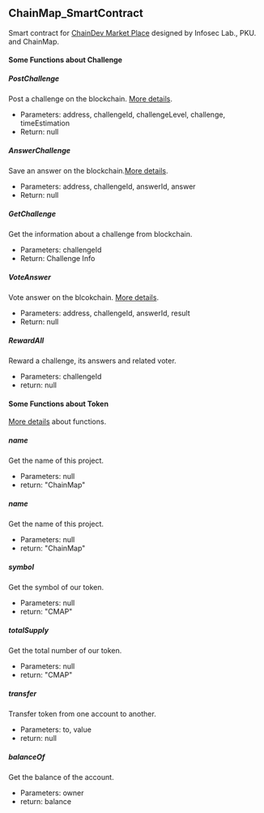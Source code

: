 ## ChainMap_SmartContract

Smart contract for [ChainDev Market Place](https://github.com/chainmaporg/cmp) designed by Infosec Lab., PKU. and ChainMap.


#### Some Functions about Challenge


##### PostChallenge

Post a challenge on the blockchain. [More details](https://github.com/chainmaporg/cmp/wiki/UI-flow#10-user-posts-a-challenge).

* Parameters: address, challengeId, challengeLevel, challenge, timeEstimation
* Return: null


##### AnswerChallenge

Save an answer on the blockchain.[More details](https://github.com/chainmaporg/cmp/wiki/UI-flow#11-any-user-answer-the-posted-challenge).

* Parameters: address, challengeId, answerId, answer
* Return: null


##### GetChallenge

Get the information about a challenge from blockchain. 

* Parameters: challengeId
* Return: Challenge Info

##### VoteAnswer 

Vote answer on the blcokchain. [More details](https://github.com/chainmaporg/cmp/wiki/UI-flow#12-community-users-vote-the-answer-of-the-posted-challenge).

* Parameters: address, challengeId, answerId, result
* Return: null

##### RewardAll

Reward a challenge, its answers and related voter. 

* Parameters: challengeId
* return: null


#### Some Functions about Token

[More details](https://github.com/nebulasio/wiki/blob/master/NRC20.md) about functions.

##### name

Get the name of this project.

* Parameters: null
* return: "ChainMap"


##### name

Get the name of this project.

* Parameters: null
* return: "ChainMap"


##### symbol

Get the symbol of our token.

* Parameters: null
* return: "CMAP"


##### totalSupply

Get the total number of our token.

* Parameters: null
* return: "CMAP"


##### transfer

Transfer token from one account to another.

* Parameters: to, value
* return: null

##### balanceOf

Get the balance of the account.

* Parameters: owner
* return: balance
